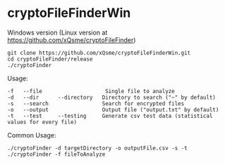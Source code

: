 # cryptoFileFinderWin

Windows version (Linux version at https://github.com/xQsme/cryptoFileFinder)

```
git clone https://github.com/xQsme/cryptoFileFinderWin.git
cd cryptoFileFinder/release
./cryptoFinder
```

Usage:
```
-f   --file                    Single file to analyze
-d   --dir      --directory   Directory to search ("~" by default)
-s   --search                 Search for encrypted files
-o   --output                 Output file ("output.txt" by default)
-t   --test     --testing     Generate csv test data (statistical values for every file)
```

Common Usage:
```
./cryptoFinder -d targetDirectory -o outputFile.csv -s -t
./cryptoFinder -f fileToAnalyze
```

